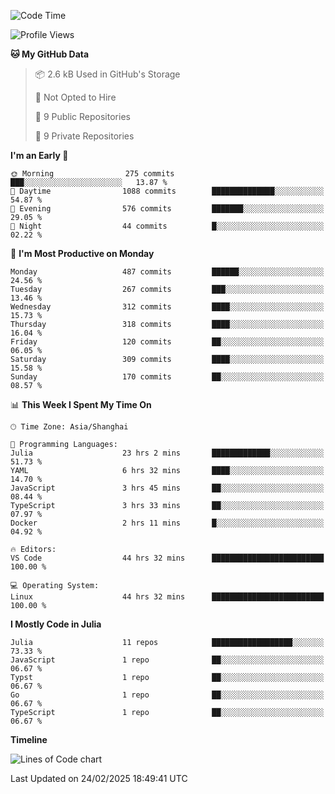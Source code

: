 <!--START_SECTION:waka-->
![Code Time](http://img.shields.io/badge/Code%20Time-225%20hrs%2037%20mins-blue)

![Profile Views](http://img.shields.io/badge/Profile%20Views-46-blue)

**🐱 My GitHub Data** 

> 📦 2.6 kB Used in GitHub's Storage 
 > 
> 🚫 Not Opted to Hire
 > 
> 📜 9 Public Repositories 
 > 
> 🔑 9 Private Repositories 
 > 
**I'm an Early 🐤** 

```text
🌞 Morning                275 commits         ███░░░░░░░░░░░░░░░░░░░░░░   13.87 % 
🌆 Daytime                1088 commits        ██████████████░░░░░░░░░░░   54.87 % 
🌃 Evening                576 commits         ███████░░░░░░░░░░░░░░░░░░   29.05 % 
🌙 Night                  44 commits          █░░░░░░░░░░░░░░░░░░░░░░░░   02.22 % 
```
📅 **I'm Most Productive on Monday** 

```text
Monday                   487 commits         ██████░░░░░░░░░░░░░░░░░░░   24.56 % 
Tuesday                  267 commits         ███░░░░░░░░░░░░░░░░░░░░░░   13.46 % 
Wednesday                312 commits         ████░░░░░░░░░░░░░░░░░░░░░   15.73 % 
Thursday                 318 commits         ████░░░░░░░░░░░░░░░░░░░░░   16.04 % 
Friday                   120 commits         ██░░░░░░░░░░░░░░░░░░░░░░░   06.05 % 
Saturday                 309 commits         ████░░░░░░░░░░░░░░░░░░░░░   15.58 % 
Sunday                   170 commits         ██░░░░░░░░░░░░░░░░░░░░░░░   08.57 % 
```


📊 **This Week I Spent My Time On** 

```text
🕑︎ Time Zone: Asia/Shanghai

💬 Programming Languages: 
Julia                    23 hrs 2 mins       █████████████░░░░░░░░░░░░   51.73 % 
YAML                     6 hrs 32 mins       ████░░░░░░░░░░░░░░░░░░░░░   14.70 % 
JavaScript               3 hrs 45 mins       ██░░░░░░░░░░░░░░░░░░░░░░░   08.44 % 
TypeScript               3 hrs 33 mins       ██░░░░░░░░░░░░░░░░░░░░░░░   07.97 % 
Docker                   2 hrs 11 mins       █░░░░░░░░░░░░░░░░░░░░░░░░   04.92 % 

🔥 Editors: 
VS Code                  44 hrs 32 mins      █████████████████████████   100.00 % 

💻 Operating System: 
Linux                    44 hrs 32 mins      █████████████████████████   100.00 % 
```

**I Mostly Code in Julia** 

```text
Julia                    11 repos            ██████████████████░░░░░░░   73.33 % 
JavaScript               1 repo              ██░░░░░░░░░░░░░░░░░░░░░░░   06.67 % 
Typst                    1 repo              ██░░░░░░░░░░░░░░░░░░░░░░░   06.67 % 
Go                       1 repo              ██░░░░░░░░░░░░░░░░░░░░░░░   06.67 % 
TypeScript               1 repo              ██░░░░░░░░░░░░░░░░░░░░░░░   06.67 % 
```



**Timeline**

![Lines of Code chart](https://raw.githubusercontent.com/dhtantoy/dhtantoy/main/assets/bar_graph.png)


 Last Updated on 24/02/2025 18:49:41 UTC
<!--END_SECTION:waka-->



<!--
**dhtantoy/dhtantoy** is a ✨ _special_ ✨ repository because its `README.md` (this file) appears on your GitHub profile.

Here are some ideas to get you started:

- 🔭 I’m currently working on ...
- 🌱 I’m currently learning ...
- 👯 I’m looking to collaborate on ...
- 🤔 I’m looking for help with ...
- 💬 Ask me about ...
- 📫 How to reach me: ...
- 😄 Pronouns: ...
- ⚡ Fun fact: ...
-->
